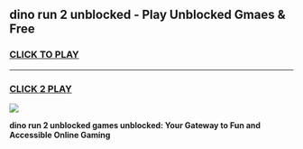 
## dino run 2 unblocked - Play Unblocked Gmaes & Free
<h3>
<a href="https://news.freeplayer.one?title=dino_run_2_unblocked&ref=23F">CLICK TO PLAY</a></h3>
<hr>

<h3>
<a href="https://news.freeplayer.one?title=dino_run_2_unblocked&ref=23F">CLICK 2 PLAY</a>
  
</h3>

<a href="https://news.freeplayer.one?title=dino_run_2_unblocked&ref=23F/"><img src="https://clearcache.store/games.png"></a>


**dino run 2 unblocked games unblocked: Your Gateway to Fun and Accessible Online Gaming**
